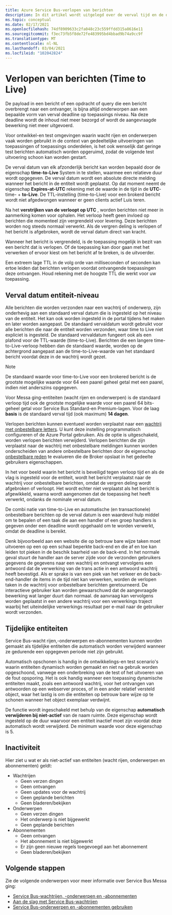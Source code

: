 ```yaml
---
title: Azure Service Bus-verlopen van berichten
description: In dit artikel wordt uitgelegd over de verval tijd en de duur van Azure Service Bus berichten. Na een dergelijke deadline wordt het bericht niet meer bezorgd.
ms.topic: conceptual
ms.date: 02/17/2021
ms.openlocfilehash: 74df8909633c2fa048c23c559ffdd315a8616e11
ms.sourcegitcommit: f3ec73fb5f8de72fe483995bd4bbad9b74a9cc9f
ms.translationtype: MT
ms.contentlocale: nl-NL
ms.lasthandoff: 03/04/2021
ms.locfileid: "102042824"
---
```

# <a name="message-expiration-time-to-live"></a>Verlopen van berichten (Time to Live)
De payload in een bericht of een opdracht of query die een bericht overbrengt naar een ontvanger, is bijna altijd onderworpen aan een bepaalde vorm van verval deadline op toepassings niveau. Na deze deadline wordt de inhoud niet meer bezorgd of wordt de aangevraagde bewerking niet meer uitgevoerd.

Voor ontwikkel-en test omgevingen waarin wacht rijen en onderwerpen vaak worden gebruikt in de context van gedeeltelijke uitvoeringen van toepassingen of toepassings onderdelen, is het ook wenselijk dat geringe test berichten automatisch worden opgeruimd, zodat de volgende test uitvoering schoon kan worden gestart.

De verval datum van elk afzonderlijk bericht kan worden bepaald door de eigenschap **time-to-Live** System in te stellen, waarmee een relatieve duur wordt opgegeven. De verval datum wordt een absolute directe melding wanneer het bericht in de entiteit wordt geplaatst. Op dat moment neemt de eigenschap **Expires-at-UTC** rekening met de waarde in de tijd in de **UTC**-time-  +  **to-Live**. De TTL-instelling (time-to-Live) voor een brokerd bericht wordt niet afgedwongen wanneer er geen clients actief Luis teren.

Na het **verstrijken van de verloopt op UTC** , worden berichten niet meer in aanmerking komen voor ophalen. Het verloop heeft geen invloed op berichten die momenteel zijn vergrendeld voor levering. Deze berichten worden nog steeds normaal verwerkt. Als de vergren deling is verlopen of het bericht is afgebroken, wordt de verval datum direct van kracht.

Wanneer het bericht is vergrendeld, is de toepassing mogelijk in bezit van een bericht dat is verlopen. Of de toepassing kan door gaan met het verwerken of ervoor kiest om het bericht af te breken, is de uitvoerder.

Een extreem lage TTL in de volg orde van milliseconden of seconden kan ertoe leiden dat berichten verlopen voordat ontvangende toepassingen deze ontvangen. Houd rekening met de hoogste TTL die werkt voor uw toepassing.

## <a name="entity-level-expiration"></a>Verval datum entiteit-niveau
Alle berichten die worden verzonden naar een wachtrij of onderwerp, zijn onderhevig aan een standaard verval datum die is ingesteld op het niveau van de entiteit. Het kan ook worden ingesteld in de portal tijdens het maken en later worden aangepast. De standaard vervaldatum wordt gebruikt voor alle berichten die naar de entiteit worden verzonden, waar time to Live niet expliciet is ingesteld. De standaard vervaldatum fungeert ook als een plafond voor de TTL-waarde (time-to-Live). Berichten die een langere time-to-Live-verloop hebben dan de standaard waarde, worden op de achtergrond aangepast aan de time-to-Live-waarde van het standaard bericht voordat deze in de wachtrij wordt gezet.

> [!NOTE]
> De standaard waarde voor time-to-Live voor een brokered bericht is de grootste mogelijke waarde voor 64 een paarel geheel getal met een paarel, indien niet anderszins opgegeven.
>
> Voor Messa ging-entiteiten (wacht rijen en onderwerpen) is de standaard verloop tijd ook de grootste mogelijke waarde voor een paarel 64 bits-geheel getal voor Service Bus Standard-en Premium-lagen. Voor de laag **basis** is de standaard verval tijd (ook maximum) **14 dagen**.

Verlopen berichten kunnen eventueel worden verplaatst naar een [wachtrij met onbestelbare letters](service-bus-dead-letter-queues.md). U kunt deze instelling programmatisch configureren of de Azure Portal gebruiken. Als de optie is uitgeschakeld, worden verlopen berichten verwijderd. Verlopen berichten die zijn verplaatst naar de wachtrij met onbestelbare meldingen kunnen worden onderscheiden van andere onbestelbare berichten door de eigenschap [onbestelbare reden](service-bus-dead-letter-queues.md#moving-messages-to-the-dlq) te evalueren die de Broker opslaat in het gedeelte gebruikers eigenschappen. 

In het voor beeld waarin het bericht is beveiligd tegen verloop tijd en als de vlag is ingesteld voor de entiteit, wordt het bericht verplaatst naar de wachtrij voor onbestelbare berichten, omdat de vergren deling wordt afgebroken of verloopt. Het wordt echter niet verplaatst als het bericht is afgewikkeld, waarna wordt aangenomen dat de toepassing het heeft verwerkt, ondanks de nominale verval datum.

De combi natie van time-to-Live en automatische (en transactionele) onbestelbare berichten op de verval datum is een waardevol hulp middel om te bepalen of een taak die aan een handler of een groep handlers is gegeven onder een deadline wordt opgehaald om te worden verwerkt, omdat de deadline is bereikt.

Denk bijvoorbeeld aan een website die op betrouw bare wijze taken moet uitvoeren op een op een schaal beperkte back-end en die af en toe kan leiden tot pieken in de beschik baarheid van de back-end. In het normale geval stuurt de handler aan de server zijde voor de verzonden gebruikers gegevens de gegevens naar een wachtrij en ontvangt vervolgens een antwoord dat de verwerking van de trans actie in een antwoord wachtrij heeft bevestigd. Als er sprake is van een piek van het verkeer en de back-end-handler de items in de tijd niet kan verwerken, worden de verlopen taken in de wachtrij voor onbestelbare berichten geretourneerd. De interactieve gebruiker kan worden gewaarschuwd dat de aangevraagde bewerking wat langer duurt dan normaal. de aanvraag kan vervolgens worden geplaatst in een andere wachtrij voor een verwerkings traject waarbij het uiteindelijke verwerkings resultaat per e-mail naar de gebruiker wordt verzonden. 


## <a name="temporary-entities"></a>Tijdelijke entiteiten

Service Bus-wacht rijen,-onderwerpen en-abonnementen kunnen worden gemaakt als tijdelijke entiteiten die automatisch worden verwijderd wanneer ze gedurende een opgegeven periode niet zijn gebruikt.
 
Automatisch opschonen is handig in de ontwikkelings-en test scenario's waarin entiteiten dynamisch worden gemaakt en niet na gebruik worden opgeschoond, vanwege een onderbreking van de test of het uitvoeren van de fout opsporing. Het is ook handig wanneer een toepassing dynamische entiteiten maakt, zoals een antwoord wachtrij, voor het ontvangen van antwoorden op een webserver proces, of in een ander relatief versteld object, waar het lastig is om die entiteiten op betrouw bare wijze op te schonen wanneer het object exemplaar verdwijnt.

De functie wordt ingeschakeld met behulp van de eigenschap **automatisch verwijderen bij niet-actief** van de naam ruimte. Deze eigenschap wordt ingesteld op de duur waarvoor een entiteit inactief moet zijn voordat deze automatisch wordt verwijderd. De minimum waarde voor deze eigenschap is 5.
 
## <a name="idleness"></a>Inactiviteit

Hier ziet u wat er als niet-actief van entiteiten (wacht rijen, onderwerpen en abonnementen) geldt:

- Wachtrijen
    - Geen verzen dingen  
    - Geen ontvangen  
    - Geen updates voor de wachtrij  
    - Geen geplande berichten  
    - Geen bladeren/bekijken 
- Onderwerpen  
    - Geen verzen dingen  
    - Het onderwerp is niet bijgewerkt  
    - Geen geplande berichten 
- Abonnementen
    - Geen ontvangen  
    - Het abonnement is niet bijgewerkt  
    - Er zijn geen nieuwe regels toegevoegd aan het abonnement  
    - Geen bladeren/bekijken  
 

## <a name="next-steps"></a>Volgende stappen

Zie de volgende onderwerpen voor meer informatie over Service Bus Messa ging:

* [Service Bus-wachtrijen, -onderwerpen en -abonnementen](service-bus-queues-topics-subscriptions.md)
* [Aan de slag met Service Bus-wachtrijen](service-bus-dotnet-get-started-with-queues.md)
* [Service Bus-onderwerpen en -abonnementen gebruiken](service-bus-dotnet-how-to-use-topics-subscriptions.md)
